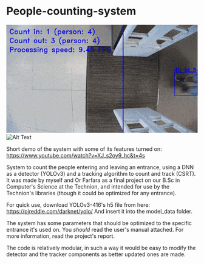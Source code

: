 # People-counting-system
![Alt Text](https://github.com/IdoGalil/People-counting-system/blob/master/Central%20Library%20entrance.gif)
![Alt Text](https://github.com/IdoGalil/People-counting-system/blob/master/Medical%20Library%20Entrance.gif)

Short demo of the system with some of its features turned on:
https://www.youtube.com/watch?v=XJ_s2oy9_hc&t=4s

System to count the people entering and leaving an entrance, using a DNN as a detector (YOLOv3) and a tracking algorithm to count and track (CSRT). It was made by myself and Or Farfara as a final project on our B.Sc in Computer's Science at the Technion, and intended for use by the Technion's libraries (though it could be optimized for any entrance).

For quick use, download YOLOv3-416's h5 file from here:
https://pjreddie.com/darknet/yolo/
And insert it into the model_data folder.

The system has some parameters that should be optimized to the specific entrance it's used on. You *should* read the user's manual attached.
For more information, read the project's report.

The code is relatively modular, in such a way it would be easy to modify the detector and the tracker components as better updated ones are made.
